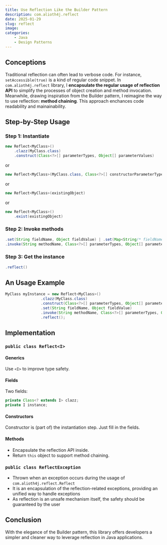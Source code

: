 ```yaml
---
title: Use Reflection Like the Builder Pattern
description: com.alioth4j.reflect
date: 2025-01-29
slug: reflect
image: 
categories:
    - Java
    - Design Patterns
---
```


## Conceptions
Traditional reflection can often lead to verbose code. For instance, `setAccessible(true)` is a kind of regular code snippet. In `com.alioth4j.reflect` library, I **encapsulate the regular usage of reflection API** to simplify the processes of object creation and method invocation.  
Meanwhile, drawing inspiration from the Builder pattern, I reimagine the way to use reflection: **method chaining**. This approach enchances code readability and mainainability.  

## Step-by-Step Usage
### Step 1: Instantiate
```java
new Reflect<MyClass>()
    .clazz(MyClass.class)
    .construct(Class<?>[] parameterTypes, Object[] parameterValues)
```
or
```java
new Reflect<MyClass>(MyClass.class, Class<?>[] constructorParameterTypes, Object[] constructorParameterValues)
```
or
```java
new Reflect<MyClass>(existingObject)
```
or
```java
new Reflect<MyClass>()
    .exist(existingObject)
```

### Step 2: Invoke methods
```java
.set(String fieldName, Object fieldValue) | .set(Map<String/* fieldName */, Object/* fieldValue */> setterMap)
.invoke(String methodName, Class<?>[] parameterTypes, Object[] parameterValues)
```

### Step 3: Get the instance
```java
.reflect()
```

## An Usage Example
```java
MyClass myInstance = new Reflect<MyClass>()
                .clazz(MyClass.class)
                .construct(Class<?>[] parameterTypes, Object[] parameterValues)
                .set(String fieldName, Object fieldValue)
                .invoke(String methodName, Class<?>[] parameterTypes, Object[] parameterValues)
                .reflect();
```

## Implementation
### `public class Reflect<I>`
#### Generics
Use `<I>` to improve type safety.  

#### Fields
Two fields:
```java
private Class<? extends I> clazz;
private I instance;
```

#### Constructors
Constructor is (part of) the instantiation step. Just fill in the fields.  

#### Methods
- Encapsulate the reflection API inside.
- Return `this` object to support method chaining.

### `public class ReflectException`
- Thrown when an exception occurs during the usage of `com.alioth4j.reflect.Reflect`
- It is an encapsulation of the reflection-related exceptions, providing an unified way to handle exceptions
- As reflection is an unsafe mechanism itself, the safety should be guaranteed by the user

## Conclusion
With the elegance of the Builder pattern, this library offers developers a simpler and cleaner way to leverage reflection in Java applications.  
